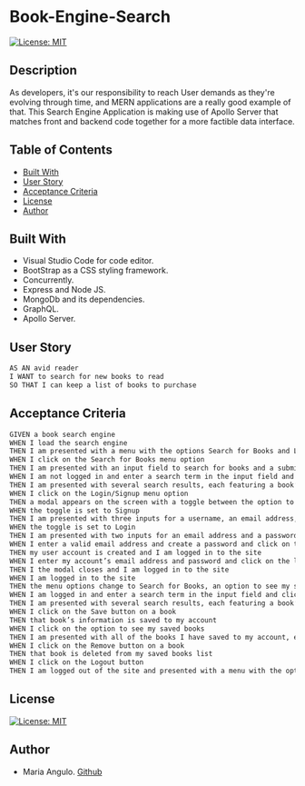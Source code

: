 # Book-Engine-Search

[![License: MIT](https://img.shields.io/badge/License-MIT-yellow.svg)](https://opensource.org/licenses/MIT)

## Description
As developers, it's our responsibility to reach User demands as they're evolving through time, and MERN applications are a really good example of that. This Search Engine Application is making use of Apollo Server that matches front and backend code together for a more factible data interface.

## Table of Contents
- [Built With](#Built-With)
- [User Story](#user-story)
- [Acceptance Criteria](#acceptance-criteria)
- [License](#License)
- [Author](#Author)

## Built With
- Visual Studio Code for code editor.
- BootStrap as a CSS styling framework.
- Concurrently.
- Express and Node JS.
- MongoDb and its dependencies.
- GraphQL.
- Apollo Server.

## User Story

```md
AS AN avid reader
I WANT to search for new books to read
SO THAT I can keep a list of books to purchase
```

## Acceptance Criteria

```md
GIVEN a book search engine
WHEN I load the search engine
THEN I am presented with a menu with the options Search for Books and Login/Signup and an input field to search for books and a submit button
WHEN I click on the Search for Books menu option
THEN I am presented with an input field to search for books and a submit button
WHEN I am not logged in and enter a search term in the input field and click the submit button
THEN I am presented with several search results, each featuring a book’s title, author, description, image, and a link to that book on the Google Books site
WHEN I click on the Login/Signup menu option
THEN a modal appears on the screen with a toggle between the option to log in or sign up
WHEN the toggle is set to Signup
THEN I am presented with three inputs for a username, an email address, and a password, and a signup button
WHEN the toggle is set to Login
THEN I am presented with two inputs for an email address and a password and login button
WHEN I enter a valid email address and create a password and click on the signup button
THEN my user account is created and I am logged in to the site
WHEN I enter my account’s email address and password and click on the login button
THEN I the modal closes and I am logged in to the site
WHEN I am logged in to the site
THEN the menu options change to Search for Books, an option to see my saved books, and Logout
WHEN I am logged in and enter a search term in the input field and click the submit button
THEN I am presented with several search results, each featuring a book’s title, author, description, image, and a link to that book on the Google Books site and a button to save a book to my account
WHEN I click on the Save button on a book
THEN that book’s information is saved to my account
WHEN I click on the option to see my saved books
THEN I am presented with all of the books I have saved to my account, each featuring the book’s title, author, description, image, and a link to that book on the Google Books site and a button to remove a book from my account
WHEN I click on the Remove button on a book
THEN that book is deleted from my saved books list
WHEN I click on the Logout button
THEN I am logged out of the site and presented with a menu with the options Search for Books and Login/Signup and an input field to search for books and a submit button  
```

## License
[![License: MIT](https://img.shields.io/badge/License-MIT-yellow.svg)](https://opensource.org/licenses/MIT)

## Author
- Maria Angulo.
[Github](https://github.com/maferadr)
